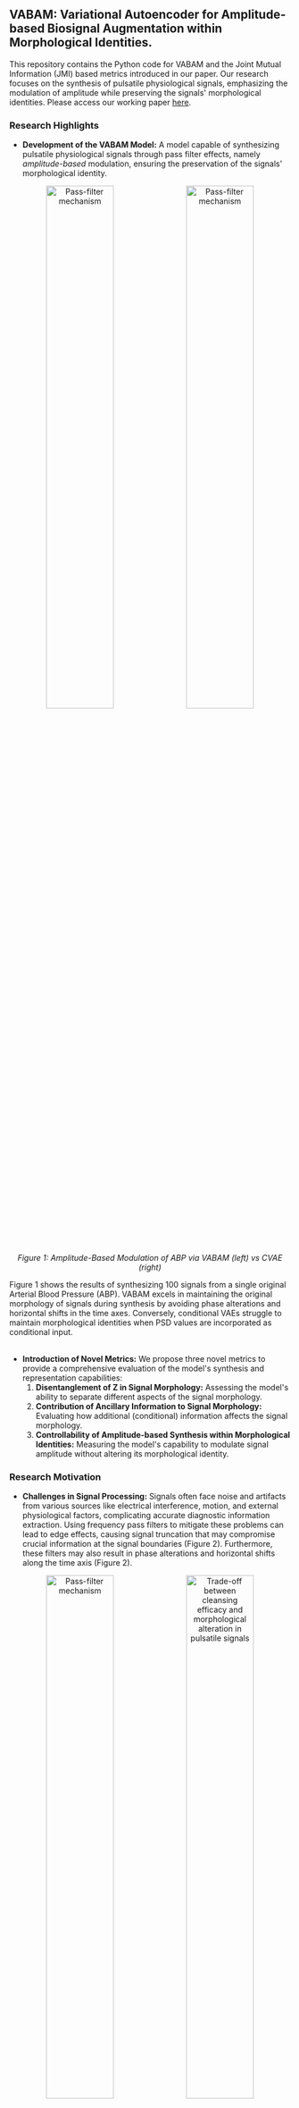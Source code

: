 ## VABAM: Variational Autoencoder for Amplitude-based Biosignal Augmentation within Morphological Identities.

This repository contains the Python code for VABAM and the Joint Mutual Information (JMI) based metrics introduced in our paper. Our research focuses on the synthesis of pulsatile physiological signals, emphasizing the modulation of amplitude while preserving the signals' morphological identities. Please access our working paper [here](https://www.techrxiv.org/users/146056/articles/737765-vabam-variational-autoencoder-for-amplitude-based-biosignal-augmentation-within-morphological-identities).

### Research Highlights

- **Development of the VABAM Model:** A model capable of synthesizing pulsatile physiological signals through pass filter effects, namely *amplitude-based* modulation, ensuring the preservation of the signals' morphological identity.
<p align="center">
  <img src="https://github.com/JunetaeKim/VABAM/blob/main/Figures/Anim.%201%20VABAM%20(Our%20Model)%20Synthesis%20Results.gif" width="49%" alt="Pass-filter mechanism">
  <img src="https://github.com/JunetaeKim/VABAM/blob/main/Figures/Anim.%202%20C-VAE%20Synthesis%20Results.gif" width="49%" alt="Pass-filter mechanism">
  <br>
  <em>Figure 1: Amplitude-Based Modulation of ABP via VABAM (left) vs CVAE (right) </em>  
</p>
Figure 1 shows the results of synthesizing 100 signals from a single original Arterial Blood Pressure (ABP). VABAM excels in maintaining the original morphology of signals during synthesis by avoiding phase alterations and horizontal shifts in the time axes. Conversely, conditional VAEs struggle to maintain morphological identities when PSD values are incorporated as conditional input.
<br><br>


- **Introduction of Novel Metrics:** We propose three novel metrics to provide a comprehensive evaluation of the model's synthesis and representation capabilities:
  1. **Disentanglement of Z in Signal Morphology:** Assessing the model's ability to separate different aspects of the signal morphology.
  2. **Contribution of Ancillary Information to Signal Morphology:** Evaluating how additional (conditional) information affects the signal morphology.
  3. **Controllability of Amplitude-based Synthesis within Morphological Identities:** Measuring the model's capability to modulate signal amplitude without altering its morphological identity.
 

### Research Motivation
- **Challenges in Signal Processing:** Signals often face noise and artifacts from various sources like electrical interference, motion, and external physiological factors, complicating accurate diagnostic information extraction. Using frequency pass filters to mitigate these problems can lead to edge effects, causing signal truncation that may compromise crucial information at the signal boundaries (Figure 2). Furthermore, these filters may also result in phase alterations and horizontal shifts along the time axis (Figure 2).
<p align="center">
  <img src="https://github.com/JunetaeKim/VABAM/blob/main/Figures/Anim.%203%20Pass%20Filter%20Convolution%20Operation%20Animation.gif" width="49%" alt="Pass-filter mechanism">
  <img src="https://github.com/JunetaeKim/VABAM/blob/main/Figures/Anim.%204%20Trade-off%20between%20Cleansing%20Efficacy%20and%20Morphological%20Alteration.gif" width="49%" alt="Trade-off between cleansing efficacy and morphological alteration in pulsatile signals">
  <br>
  <em> Figure 2: Pass-filter mechanism (left) vs Trade-off between cleansing efficacy and morphological alteration (right) </em>  
</p>

- **Enhancement of Artificial Intelligence Models Through Preservation of Signal Morphology in Synthesis:** The ability to maintain the original shape of signals during synthesis can significantly enhance the capabilities of rapidly evolving artificial intelligence models that utilize frequency and amplitude-based features of physiological signals, as shown through an example in [our previous work](https://ieeexplore.ieee.org/document/10130807).
<p align="center">
  <img src="https://github.com/JunetaeKim/DWT-HPI/blob/main/Figures/ScenarioBasedGuideline.jpg" width="60%" alt="HPI Model">
  <br>
  <em> Figure 3: Application for Predicting Hypotension Utilizing Amplitude-Based Features </em>  
</p><br><br>

## A Brief Introduction to VABAM
-VABAM is structured around five key components: Feature Extractor, Encoder, Sampler, Feature Generator, and Signal Reconstructor (Figure 4). For detailed information, please refer to our paper.

- **Feature Extractor** $\boldsymbol{g_{x}(\cdot)}$ applies cascading filters to the raw signal $y$, producing four amplitude-modulated subsets $x \in \{x_{HH}, x_{HL}, x_{LH}, x_{LL}\}$ that guide the Feature Generator.

- **Encoder** $\boldsymbol{g_{e}(\cdot)}$ learns parameters for the latent variable $Z$ and cutoff frequency $\Theta$, under two assumptions:
  - $\theta_k \sim \mathcal{U}(0, 1)$ for $k = 1, \ldots, 6$, indicating six instances in the model, approximated by a Bernoulli distribution.
  - $z_{j} \sim \mathcal{N}(\mu_{z_j}, \sigma_{z_j}^2)$ for each dimension $j$, with $j \in \{1, 2, \ldots, J\}$, where $J$ is a hyperparameter defining dimension count.

- **Sampler** $\boldsymbol{g_{z}(\cdot)}$ and $\boldsymbol{g_{\theta}(\cdot)}$ utilizes the reparameterization trick for backpropagation, allowing sampling of $z_{j}$ and $\theta_{k}$ for gradient flow.

- **Feature Generator** $\boldsymbol{g_{x'}(\cdot)}$ generates four principal feature signals for the Signal Reconstructor, aligning with the amplitude-modulated subsets from the Feature Extractor.

- **Signal Reconstructor** $\boldsymbol{g_{y}(\cdot)}$ reconstructs coherent signals from the feature subsets, keeping the original signal's main aspects and adding latent elements influenced by $z_{j}$ and $\theta_{k}$.

<p align="center">
  <img src="https://github.com/JunetaeKim/VABAM/blob/main/Figures/Training%20and%20Generating%20Framework.png" width="60%" alt="Intuitive Illustration of VABAM">
  <br>
  <em> Figure 4: Intuitive Illustration of VABAM </em>  
</p><br><br>

## Library Dependencies and Test Environment Information
VABAM's training and its post-evaluation were conducted and tested with the following libraries and their respective versions:
- Python == 3.8.16 , 3.9.18
- numpy == 1.19.5 , 1.26.0
- pandas == 1.1.4 , 2.1.1
- tensorflow == 2.4.0 , 2.10.0
- gpu == rtx4080 , rtx4090
<br><br>

## Code Overview and Run Procedure Guide
### For Training
To start the training process, use the following scripts:
- `TrainModel.py`: Script for training the main model.
- `TrainBenchmark.py`: Script for training benchmark models. Refer to the [Benchmarks](https://github.com/JunetaeKim/VABAM/tree/main/Benchmarks) folder.

### For JMI-Based Metric Computation
To compute the JMI-based metrics, follow these steps:
- `SubProcMIEVAL.py` (with `BatchMIEvaluation.py`): Script for computing metrics.
- `SubProcMIEVAL.py` (with `BatchBMMIEvaluation.py`): Script for computing benchmark model metrics. Refer to the [Benchmarks](https://github.com/JunetaeKim/VABAM/tree/main/Benchmarks) folder.
- `TabulatingResults.py`: Script for tabulating results from the main model evaluation.
- `TabulatingBMResults.py`: Script for tabulating results from the benchmark model evaluation. Refer to the [Benchmarks](https://github.com/JunetaeKim/VABAM/tree/main/Benchmarks) folder.
For visualization and table generation:
- `VisualizationSig.ipynb`: Jupyter notebook for signal visualization.
- `VisualizationMetrics.ipynb`: Jupyter notebook for metrics visualization.
- `Tables.ipynb`: Jupyter notebook for generating tables of results.
- Please note that the visualization code heavily relies on GPT-4.0 and was not primarily written with high readability in mind.This is an ongoing coding file, so the code may contain redundancies and is subject to continuous updates.

### For Fine-Tuning (Optional)
For optional fine-tuning of the model, use:
- `FineTuneModel.py`: Script for fine-tuning the model based on specific needs or data.
- `FineTuneBenchmark.py`: Script for fine-tuning benchmark models. Refer to the [Benchmarks](https://github.com/JunetaeKim/VABAM/tree/main/Benchmarks) folder.

Please consult the documentation within each script for more detailed instructions on usage and parameters.

### Configurations
- Configuration files for the main and benchmark models are located in the [Config](https://github.com/JunetaeKim/VABAM/tree/main/Config) and [/Benchmarks
/Config/](https://github.com/JunetaeKim/VABAM/tree/main/Benchmarks/Config) folders, respectively.
<br><br>

## Scripts Executed for Our Research
All execution code lists are available in the [ExecutionProcedure.txt](https://github.com/JunetaeKim/VABAM/blob/main/ExecutionProcedure.txt) file; please refer to this file for detailed information.

### 1.TrainModel.py 

**MainModel Training Commands:**
python TrainModel.py --Config [model_config] --GPUID [gpu_id]

- **ConfigART500 Examples:**
  - `python .\TrainModel.py --Config SKZFC_ART_30_500 --GPUID 0`
  - `python .\TrainModel.py --Config SKZFC_ART_50_500 --GPUID 0`
  - `python .\TrainModel.py --Config FACFC_ART_30_500 --GPUID 0`
  - `python .\TrainModel.py --Config FACFC_ART_50_500 --GPUID 0`
  - `python .\TrainModel.py --Config SKZ_ART_30_500 --GPUID 0`
  - `python .\TrainModel.py --Config SKZ_ART_50_500 --GPUID 0`
  - `python .\TrainModel.py --Config TCMIDKZFC_ART_30_500 --GPUID 0`
  - `python .\TrainModel.py --Config TCMIDKZFC_ART_50_500 --GPUID 0`

- **ConfigART800 Examples:**
  - `python .\TrainModel.py --Config SKZFC_ART_30_800 --GPUID 0`
  - ...
  - `python .\TrainModel.py --Config TCMIDKZFC_ART_50_800 --GPUID 0`

- **ConfigII500 Examples:**
  - `python .\TrainModel.py --Config SKZFC_II_30_500 --GPUID 0`
  - ...
  - `python .\TrainModel.py --Config TCMIDKZFC_II_50_500 --GPUID 0`

- **ConfigII800 Examples:**
  - `python .\TrainModel.py --Config SKZFC_II_30_800 --GPUID 0`
  - ...
  - `python .\TrainModel.py --Config TCMIDKZFC_II_50_800 --GPUID 0`
<br>

**Benchmark Model Training Commands:**
python TrainBenchmark.py --Config [model_config] --GPUID [gpu_id]

- **ConfigART Examples:**
  - `python .\TrainBenchmark.py --Config TCVAE_ART_30 --GPUID 0`
  - ...
  - `python .\TrainBenchmark.py --Config BaseVAE_ART_50 --GPUID 0`

- **ConfigII Examples:**
  - `python .\TrainBenchmark.py --Config TCVAE_II_30 --GPUID 0`
  - ...
  - `python .\TrainBenchmark.py --Config BaseVAE_II_50 --GPUID 0`
<br><br>

### 2. SubProcMIEVAL.py
**MainModel Training Commands:**
python SubProcMIEVAL.py --Config [eval_config] --GPUID [gpu_id] --ConfigSpec [model_spec] --SpecNZs [nz_values] --SpecFCs [fc_values]

- **MainModel Examples:**
  - `python .\SubProcMIEVAL.py --Config EvalConfigART800 --GPUID 4`
  - ...
  - `python .\SubProcMIEVAL.py --Config EvalConfigII500 --GPUID 4`
<br>

**Benchmark Model Training Commands:**
python SubProcMIEVAL.py --Config [eval_config] --GPUID [gpu_id]

- **Benchmark Examples:**
  - `python .\SubProcMIEVAL.py --Config EvalConfigART --GPUID 4`
  - `python .\SubProcMIEVAL.py --Config EvalConfigII --GPUID 4`
<br><br>

### 3. TabulatingResults.py
**MainModel Training Commands:**
python TabulatingResults.py -CP [config_path] --GPUID [gpu_id]

- **MainModel Example:**
  - `python .\TabulatingResults.py -CP ./Config/ --GPUID 4`
<br>

**Benchmark Model Training Commands:**
python TabulatingBMResults.py -CP [config_path] --GPUID [gpu_id]

- **Benchmark Example:**
  - `python .\TabulatingBMResults.py -CP ./Config/ --GPUID 4`


